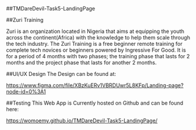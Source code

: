 ##TMDareDevil-Task5-LandingPage


##Zuri Training 

Zuri is an organization located in Nigeria that aims at equipping the youth across the continent(Africa) with the knowledge to help them scale through the tech industry. The Zuri Training is a free beginner remote training for complete tech novices or beginners powered by Ingressive For Good. It is for a period of 4 months with two phases; the training phase that lasts for 2 months and the project phase that lasts for another 2 months.

##UI/UX Design
The Design can be found at:

https://www.figma.com/file/XBzKuERv1VBRDUwr5L8KFp/Landing-page?node-id=0%3A1

##Testing
This Web App is Currently hosted on Github and can be found here:

https://womoemy.github.io/TMDareDevil-Task5-LandingPage/

 
